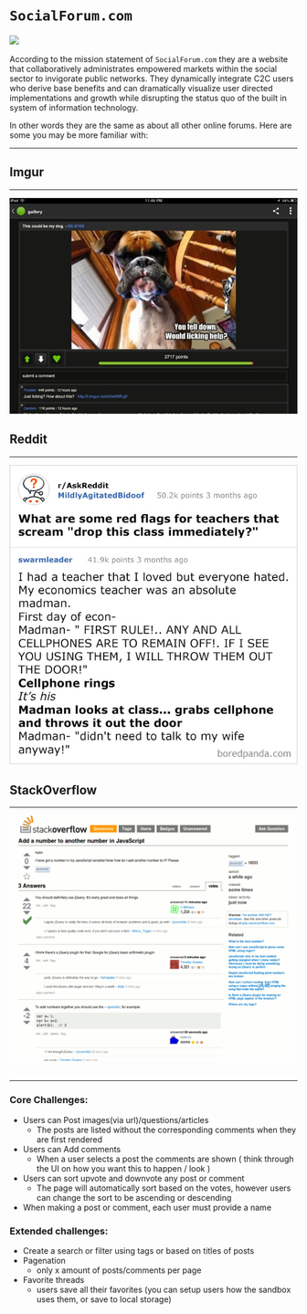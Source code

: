 # `SocialForum.com`
<img class="img-responsive" src="https://images.unsplash.com/photo-1563986768494-4dee2763ff3f?ixlib=rb-1.2.1&ixid=eyJhcHBfaWQiOjEyMDd9&auto=format&fit=crop&w=1350&q=80">

According to the mission statement of `SocialForum.com` they are a website that collaboratively administrates empowered markets within the social sector to invigorate public networks. They dynamically integrate C2C users who derive base benefits and can dramatically visualize user directed implementations and growth while disrupting the status quo of the built in system of information technology.

In other words they are the same as about all other online forums. Here are some you may be more familiar with: 

<hr>


## Imgur
***
![](Imgur.jpg)

## Reddit
***
![](reddit.jpg)

## StackOverflow
***
![](stackoverflow.gif)
<br>
<br>
<hr>

### Core Challenges:

- Users can Post images(via url)/questions/articles
  - The posts are listed without the corresponding comments when they are first rendered
- Users can Add comments
  - When a user selects a post the comments are shown ( think through the UI on how you want this to happen / look )
- Users can sort upvote and downvote any post or comment
    - The page will automatically sort based on the votes, however users can change the sort to be ascending or descending
- When making a post or comment, each user must provide a name

### Extended challenges:
  - Create a search or filter using tags or based on titles of posts
  - Pagenation 
    - only x amount of posts/comments per page
  - Favorite threads
      - users save all their favorites (you can setup users how the sandbox uses them, or save to local storage)